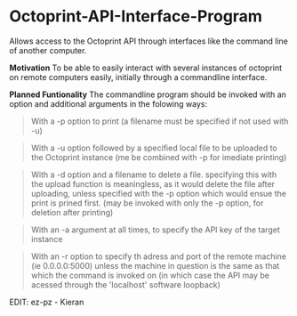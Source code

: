 # Octoprint-API-Interface-Program
Allows access to the Octoprint API through interfaces like the command line of another computer.

 **Motivation**
 To be able to easily interact with several instances of octoprint on remote computers easily, initially through a commandline interface.
 
 **Planned Funtionality**
 The commandline program should be invoked with an option and additional arguments in the folowing ways:
 > With a -p option to print (a filename must be specified if not used with -u)
 
 > With a -u option followed by a specified local file to be uploaded to the Octoprint instance (me be combined with -p for imediate printing)
 
 > With a -d option and a filename to delete a file. specifying this with the upload function is meaningless, as it would delete the file after uploading, unless specified with the -p option which would ensue the print is prined first. (may be invoked with only the -p option, for deletion after printing)
 
 > With an -a argument at all times, to specify the API key of the target instance
 
 > With an -r option to specify th adress and port of the remote machine (ie 0.0.0.0:5000) unless the machine in question is the same as that which the command is invoked on (in which case the API may be acessed through the 'localhost' software loopback)

EDIT: ez-pz - Kieran
